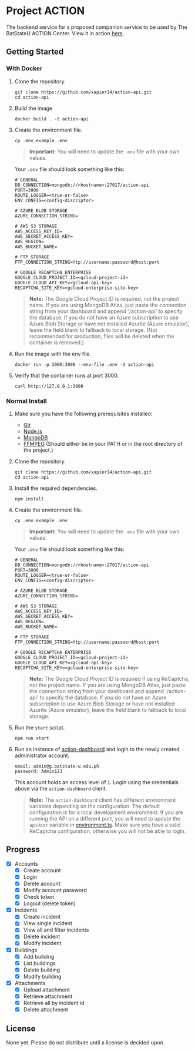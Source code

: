 # Project ACTION

The backend service for a proposed companion service to be used by The BatStateU ACTION Center.
View it in action [here](https://action-web.pages.dev).

## Getting Started

### With Docker

1. Clone the repository.
   ```
   git clone https://github.com/xapier14/action-api.git
   cd action-api
   ```
1. Build the image
   ```
   docker build . -t action-api
   ```
1. Create the environment file.

   ```
   cp .env.example .env
   ```

   > **Important:**
   > You will need to update the `.env` file with your own values.

   Your `.env` file should look something like this:

   ```
   # GENERAL
   DB_CONNECTION=mongodb://<hostname>:27017/action-api
   PORT=3000
   ROUTE_LOGGER=<true-or-false>
   ENV_CONFIG=<config-discriptor>

   # AZURE BLOB STORAGE
   AZURE_CONNECTION_STRING=

   # AWS S3 STORAGE
   AWS_ACCESS_KEY_ID=
   AWS_SECRET_ACCESS_KEY=
   AWS_REGION=
   AWS_BUCKET_NAME=

   # FTP STORAGE
   FTP_CONNECTION_STRING=ftp://username:password@host:port

   # GOOGLE RECAPTCHA ENTERPRISE
   GOOGLE_CLOUD_PROJECT_ID=<gcloud-project-id>
   GOOGLE_CLOUD_API_KEY=<gcloud-api-key>
   RECAPTCHA_SITE_KEY=<gcloud-enterprise-site-key>
   ```

   > **Note:**
   > The Google Cloud Project ID is required, not the project name.
   > If you are using MongoDB Atlas, just paste the connection string from your dashboard and append '/action-api' to specify the database.
   > If you do not have an Azure subscription to use Azure Blob Storage or have not installed Azurite (Azure emulator), leave the field blank to fallback to local storage. (Not recommended for production, files will be deleted when the container is removed.)

1. Run the image with the env file.

   ```
   docker run -p 3000:3000 --env-file .env -d action-api
   ```

1. Verify that the container runs at port 3000.
   ```
   curl http://127.0.0.1:3000
   ```

### Normal Install

1. Make sure you have the following prerequisites installed:
   - [Git](https://git-scm.com/)
   - [Node.js](https://nodejs.org/en/)
   - [MongoDB](https://www.mongodb.com/)
   - [FFMPEG](https://ffmpeg.org/download.html) (Should either be in your PATH or in the root directory of the project.)
1. Clone the repository.
   ```
   git clone https://github.com/xapier14/action-api.git
   cd action-api
   ```
1. Install the required dependencies.
   ```
   npm install
   ```
1. Create the environment file.

   ```
   cp .env.example .env
   ```

   > **Important:**
   > You will need to update the `.env` file with your own values.

   Your `.env` file should look something like this:

   ```
   # GENERAL
   DB_CONNECTION=mongodb://<hostname>:27017/action-api
   PORT=3000
   ROUTE_LOGGER=<true-or-false>
   ENV_CONFIG=<config-discriptor>

   # AZURE BLOB STORAGE
   AZURE_CONNECTION_STRING=

   # AWS S3 STORAGE
   AWS_ACCESS_KEY_ID=
   AWS_SECRET_ACCESS_KEY=
   AWS_REGION=
   AWS_BUCKET_NAME=

   # FTP STORAGE
   FTP_CONNECTION_STRING=ftp://username:password@host:port

   # GOOGLE RECAPTCHA ENTERPRISE
   GOOGLE_CLOUD_PROJECT_ID=<gcloud-project-id>
   GOOGLE_CLOUD_API_KEY=<gcloud-api-key>
   RECAPTCHA_SITE_KEY=<gcloud-enterprise-site-key>
   ```

   > **Note:**
   > The Google Cloud Project ID is required if using ReCaptcha, not the project name.
   > If you are using MongoDB Atlas, just paste the connection string from your dashboard and append '/action-api' to specify the database.
   > If you do not have an Azure subscription to use Azure Blob Storage or have not installed Azurite (Azure emulator), leave the field blank to fallback to local storage.

1. Run the `start` script.
   ```
   npm run start
   ```
1. Run an instance of [action-dashboard](https://github.com/Xapier14/action-dashboard) and login to the newly created administrator account.

   ```
   email: admin@g.batstate-u.edu.ph
   password: Admin123
   ```

   This account holds an access level of `1`.
   Login using the credentials above via the `action-dashboard` client.

   > **Note:**
   > The `action-dashboard` client has different environment variables depending on the configuration. The default configuration is for a local development environment. If you are running the API on a different port, you will need to update the `apiHost` variable in [environment.ts](action-dashboard/src/environments/environment.ts).
   > Make sure you have a valid ReCaptcha configuration, otherwise you will not be able to login.

## Progress

- [x] Accounts
  - [x] Create account
  - [x] Login
  - [x] Delete account
  - [x] Modify account password
  - [x] Check token
  - [x] Logout (delete token)
- [x] Incidents
  - [x] Create incident
  - [x] View single incident
  - [x] View all and filter incidents
  - [x] Delete incident
  - [x] Modify incident
- [x] Buildings
  - [x] Add building
  - [x] List buildings
  - [x] Delete building
  - [x] Modify building
- [x] Attachments
  - [x] Upload attachment
  - [x] Retrieve attachment
  - [x] Retrieve all by incident id
  - [x] Delete attachment

## License

None yet. Please do not distribute until a license is decided upon.

